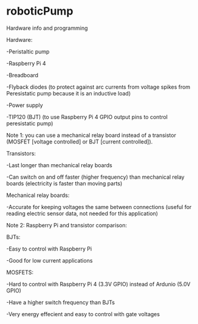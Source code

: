 # roboticPump
Hardware info and programming 

Hardware:

-Peristaltic pump

-Raspberry Pi 4

-Breadboard

-Flyback diodes (to protect against arc currents from voltage spikes from Peresistatic pump because it is an inductive load)

-Power supply 

-TIP120 (BJT) (to use Raspberry Pi 4 GPIO output pins to control peresistatic pump)

Note 1: you can use a mechanical relay board instead of a transistor (MOSFET [voltage controlled] or BJT [current controlled]).

Transistors:

-Last longer than mechanical relay boards

-Can switch on and off faster (higher frequency) than mechanical relay boards (electricity is faster than moving parts)

Mechanical relay boards:

-Accurate for keeping voltages the same between connections (useful for reading electric sensor data, not needed for this application)

Note 2: Raspberry Pi and transistor comparison:

BJTs: 

-Easy to control with Raspberry Pi 

-Good for low current applications

MOSFETS:

-Hard to control with Raspberry Pi 4 (3.3V GPIO) instead of Ardunio (5.0V GPIO)

-Have a higher switch frequency than BJTs

-Very energy effecient and easy to control with gate voltages


